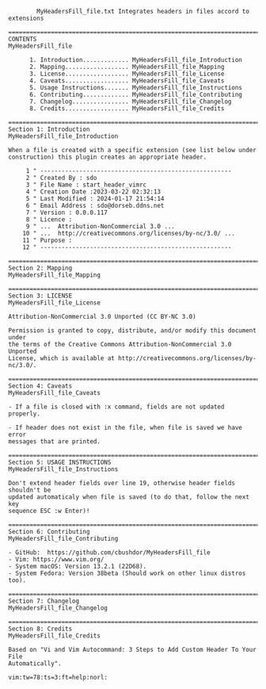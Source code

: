             MyHeadersFill_file.txt Integrates headers in files accord to extensions

    ==============================================================================
    CONTENTS                                                  MyHeadersFill_file

          1. Introduction............. MyHeadersFill_file_Introduction
          2. Mapping.................. MyHeadersFill_file_Mapping
          3. License.................. MyHeadersFill_file_License
          4. Caveats.................. MyHeadersFill_file_Caveats
          5. Usage Instructions....... MyHeadersFill_file_Instructions
          6. Contributing............. MyHeadersFill_file_Contributing
          7. Changelog................ MyHeadersFill_file_Changelog
          8. Credits.................. MyHeadersFill_file_Credits

    ==============================================================================
    Section 1: Introduction                      MyHeadersFill_file_Introduction

    When a file is created with a specific extension (see list below under
    construction) this plugin creates an appropriate header. 

         1 " ------------------------------------------------------
         2 " Created By : sdo
         3 " File Name : start_header_vimrc
         4 " Creation Date :2023-03-22 02:32:13
         5 " Last Modified : 2024-01-17 21:54:14
         6 " Email Address : sdo@dorseb.ddns.net
         7 " Version : 0.0.0.117
         8 " Licence :
         9 " ...  Attribution-NonCommercial 3.0 ...
        10 " ...  http://creativecommons.org/licenses/by-nc/3.0/ ...
        11 " Purpose :
        12 " ------------------------------------------------------

    ==============================================================================
    Section 2: Mapping                                MyHeadersFill_file_Mapping

    ==============================================================================
    Section 3: LICENSE                                MyHeadersFill_file_License

    Attribution-NonCommercial 3.0 Unported (CC BY-NC 3.0)

    Permission is granted to copy, distribute, and/or modify this document under
    the terms of the Creative Commons Attribution-NonCommercial 3.0 Unported
    License, which is available at http://creativecommons.org/licenses/by-nc/3.0/.

    ==============================================================================
    Section 4: Caveats                                MyHeadersFill_file_Caveats

    - If a file is closed with :x command, fields are not updated properly.

    - If header does not exist in the file, when file is saved we have error
    messages that are printed.

    ==============================================================================
    Section 5: USAGE INSTRUCTIONS                MyHeadersFill_file_Instructions

    Don't extend header fields over line 19, otherwise header fields shouldn't be
    updated automaticaly when file is saved (to do that, follow the next key
    sequence ESC :w Enter)!

    ==============================================================================
    Section 6: Contributing                      MyHeadersFill_file_Contributing

    - GitHub:  https://github.com/cbushdor/MyHeadersFill_file
    - Vim: https://www.vim.org/
    - System macOS: Version 13.2.1 (22D68).
    - System Fedora: Version 38beta (Should work on other linux distros too).

    ==============================================================================
    Section 7: Changelog                            MyHeadersFill_file_Changelog

    ==============================================================================
    Section 8: Credits                                MyHeadersFill_file_Credits

    Based on "Vi and Vim Autocommand: 3 Steps to Add Custom Header To Your File
    Automatically".

    vim:tw=78:ts=3:ft=help:norl:


            
